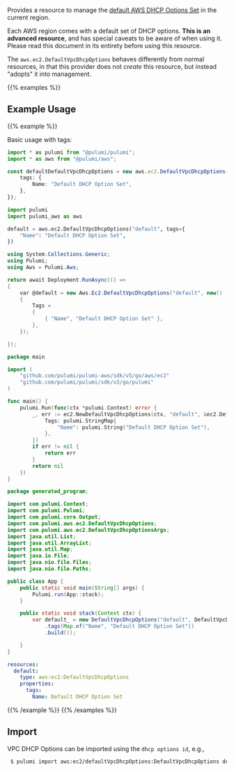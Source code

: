 Provides a resource to manage the [default AWS DHCP Options Set](http://docs.aws.amazon.com/AmazonVPC/latest/UserGuide/VPC_DHCP_Options.html#AmazonDNS)
in the current region.

Each AWS region comes with a default set of DHCP options.
**This is an advanced resource**, and has special caveats to be aware of when
using it. Please read this document in its entirety before using this resource.

The `aws.ec2.DefaultVpcDhcpOptions` behaves differently from normal resources, in that
this provider does not _create_ this resource, but instead "adopts" it
into management.

{{% examples %}}
## Example Usage
{{% example %}}

Basic usage with tags:

```typescript
import * as pulumi from "@pulumi/pulumi";
import * as aws from "@pulumi/aws";

const defaultDefaultVpcDhcpOptions = new aws.ec2.DefaultVpcDhcpOptions("default", {
    tags: {
        Name: "Default DHCP Option Set",
    },
});
```
```python
import pulumi
import pulumi_aws as aws

default = aws.ec2.DefaultVpcDhcpOptions("default", tags={
    "Name": "Default DHCP Option Set",
})
```
```csharp
using System.Collections.Generic;
using Pulumi;
using Aws = Pulumi.Aws;

return await Deployment.RunAsync(() => 
{
    var @default = new Aws.Ec2.DefaultVpcDhcpOptions("default", new()
    {
        Tags = 
        {
            { "Name", "Default DHCP Option Set" },
        },
    });

});
```
```go
package main

import (
	"github.com/pulumi/pulumi-aws/sdk/v5/go/aws/ec2"
	"github.com/pulumi/pulumi/sdk/v3/go/pulumi"
)

func main() {
	pulumi.Run(func(ctx *pulumi.Context) error {
		_, err := ec2.NewDefaultVpcDhcpOptions(ctx, "default", &ec2.DefaultVpcDhcpOptionsArgs{
			Tags: pulumi.StringMap{
				"Name": pulumi.String("Default DHCP Option Set"),
			},
		})
		if err != nil {
			return err
		}
		return nil
	})
}
```
```java
package generated_program;

import com.pulumi.Context;
import com.pulumi.Pulumi;
import com.pulumi.core.Output;
import com.pulumi.aws.ec2.DefaultVpcDhcpOptions;
import com.pulumi.aws.ec2.DefaultVpcDhcpOptionsArgs;
import java.util.List;
import java.util.ArrayList;
import java.util.Map;
import java.io.File;
import java.nio.file.Files;
import java.nio.file.Paths;

public class App {
    public static void main(String[] args) {
        Pulumi.run(App::stack);
    }

    public static void stack(Context ctx) {
        var default_ = new DefaultVpcDhcpOptions("default", DefaultVpcDhcpOptionsArgs.builder()        
            .tags(Map.of("Name", "Default DHCP Option Set"))
            .build());

    }
}
```
```yaml
resources:
  default:
    type: aws:ec2:DefaultVpcDhcpOptions
    properties:
      tags:
        Name: Default DHCP Option Set
```
{{% /example %}}
{{% /examples %}}

## Import

VPC DHCP Options can be imported using the `dhcp options id`, e.g.,

```sh
 $ pulumi import aws:ec2/defaultVpcDhcpOptions:DefaultVpcDhcpOptions default_options dopt-d9070ebb
```

 